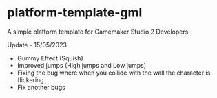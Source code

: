 # platform-template-gml
A simple platform template for Gamemaker Studio 2 Developers

Update - 15/05/2023

+ Gummy Effect (Squish)
+ Improved jumps (High jumps and Low jumps)
+ Fixing the bug where when you collide with the wall the character is flickering
+ Fix another bugs
